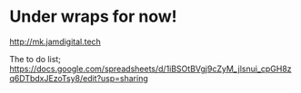 # Under wraps for now!

http://mk.jamdigital.tech

The to do list; https://docs.google.com/spreadsheets/d/1iBSOtBVgj9cZyM_jlsnui_cpGH8zq6DTbdxJEzoTsy8/edit?usp=sharing

